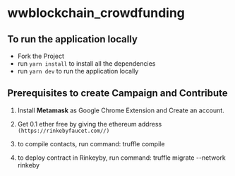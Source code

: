 # wwblockchain_crowdfunding



## To run the application locally
- Fork the Project 
- run `yarn install` to install all the dependencies
- run `yarn dev` to run the application locally

## Prerequisites to create Campaign and Contribute
1. Install **Metamask** as Google Chrome Extension and Create an account.
2. Get 0.1 ether free by giving the ethereum address <br>`(https://rinkebyfaucet.com//)`

3. to compile contacts, run command: 
truffle compile

4. to deploy contract in Rinkeyby, run command: 
truffle migrate --network rinkeby

